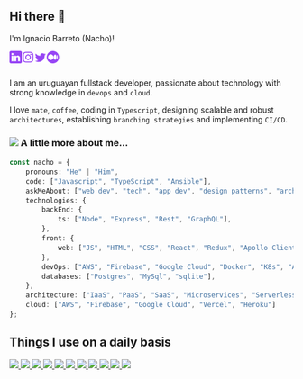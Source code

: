 ## Hi there 👋 

I'm Ignacio Barreto (Nacho)!

<a href="https://linkedin.com/in/ibarretorey" target="_blank"><img align="left" alt="Ignacio Barreto | LinkedIn" width="22px" src="./static/linkedin.svg" /></a>
<a href="https://instagram.com/ibarretorey" target="_blank"><img align="left" alt="Ignacio Barreto | Instagram" width="22px" src="./static/insta.svg" /></a>
<a href="https://twitter.com/liveofit" target="_blank"><img align="left" alt="Ignacio Barreto | Twitter" width="22px" src="./static/twitter.svg" /></a>
<a href="https://medium.com/@ibarretorey" target="_blank"><img align="left" alt="Ignacio Barreto | Medium" width="22px" src="./static/medium.svg" /></a>

<br />
<br />

I am an uruguayan fullstack developer, passionate about technology with strong knowledge in `devops` and `cloud`.

I love `mate`, `coffee`, coding in `Typescript`, designing scalable and robust `architectures`, establishing `branching strategies` and implementing `CI/CD`.

 ### <img src="https://media.giphy.com/media/VgCDAzcKvsR6OM0uWg/giphy.gif" width="50"> A little more about me...  

```typescript
const nacho = {
    pronouns: "He" | "Him",
    code: ["Javascript", "TypeScript", "Ansible"],
    askMeAbout: ["web dev", "tech", "app dev", "design patterns", "architecture", "cloud"],
    technologies: {
        backEnd: {
            ts: ["Node", "Express", "Rest", "GraphQL"],
        },
        front: {
            web: ["JS", "HTML", "CSS", "React", "Redux", "Apollo Client", "RxJs"]
        },
        devOps: ["AWS", "Firebase", "Google Cloud", "Docker", "K8s", "Ansible", "Jenkins", "Github Actions", "Bitbucket pipelines"],
        databases: ["Postgres", "MySql", "sqlite"],
    },
    architecture: ["IaaS", "PaaS", "SaaS", "Microservices", "Serverless"],
    cloud: ["AWS", "Firebase", "Google Cloud", "Vercel", "Heroku"]
};
```

## Things I use on a daily basis

<p align="left">  
<a href="https://github.com/liveonit/readme-components">
 <img  src="https://readme-components-mu.vercel.app/api?component=logo&fill=black&logo=react&animation=spin&svgfill=15d8fe">  
 </a>
   <a href="https://github.com/liveonit/readme-components">
<img  src="https://readme-components-mu.vercel.app/api?component=logo&fill=black&logo=typescript&svgfill=2d79c7">
</a>
<a href="https://github.com/liveonit/readme-components">
<img  src="https://readme-components-mu.vercel.app/api?component=logo&fill=black&logo=redux&svgfill=764abc">  
</a>
  <a href="https://github.com/liveonit/readme-components">
<img  src="https://readme-components-mu.vercel.app/api?component=logo&fill=black&logo=webpack&svgfill=8ed5fa">
</a>
 <a href="https://github.com/liveonit/readme-components">
 <img  src="https://readme-components-mu.vercel.app/api?component=logo&fill=black&logo=node.js&svgfill=659b60">
</a>
<a href="https://github.com/liveonit/readme-components">
<img  src="https://readme-components-mu.vercel.app/api?component=logo&fill=black&logo=docker&svgfill=0db7ed">
</a>
<a href="https://github.com/liveonit/readme-components">
<img  src="https://readme-components-mu.vercel.app/api?component=logo&fill=black&logo=kubernetes&svgfill=0db7ed">
</a>
<a href="https://github.com/liveonit/readme-components">
<img  src="https://readme-components-mu.vercel.app/api?component=logo&fill=black&logo=github">


<a href="https://github.com/liveonit/readme-components">
<img  src="https://readme-components-mu.vercel.app/api?component=logo&fill=black&logo=html5&svgfill=f06629">
</a>
<a href="https://github.com/liveonit/readme-components">
<img  src="https://readme-components-mu.vercel.app/api?component=logo&fill=black&logo=javascript&svgfill=f6df1c">
</a>
<a href="https://github.com/liveonit/readme-components">
<img  src="https://readme-components-mu.vercel.app/api?component=logo&fill=black&logo=CSS3&svgfill=028dd1">
</a>
</a>
</p>
